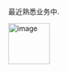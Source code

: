 最近熟悉业务中.

<img width="83" alt="image" src="https://github.com/user-attachments/assets/aa2ef037-9693-43ef-a610-c7f14b7e5def" />
